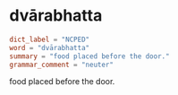 # dvārabhatta

``` toml
dict_label = "NCPED"
word = "dvārabhatta"
summary = "food placed before the door."
grammar_comment = "neuter"
```

food placed before the door.

